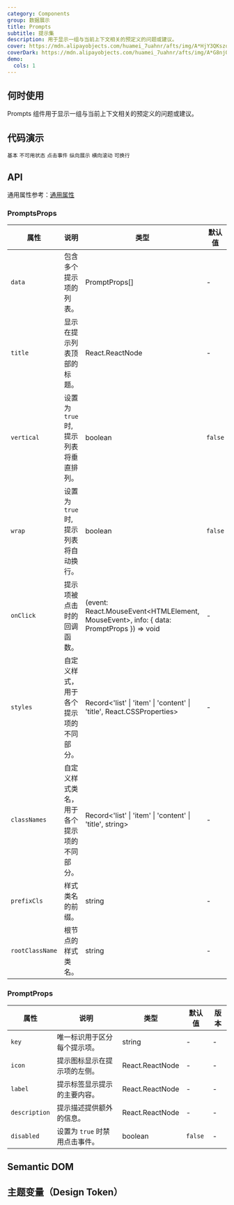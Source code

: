 ```yaml
---
category: Components
group: 数据展示
title: Prompts
subtitle: 提示集
description: 用于显示一组与当前上下文相关的预定义的问题或建议。
cover: https://mdn.alipayobjects.com/huamei_7uahnr/afts/img/A*HjY3QKszqFEAAAAAAAAAAAAADrJ8AQ/original
coverDark: https://mdn.alipayobjects.com/huamei_7uahnr/afts/img/A*G8njQogkGwAAAAAAAAAAAAAADrJ8AQ/original
demo:
  cols: 1
---
```


## 何时使用

Prompts 组件用于显示一组与当前上下文相关的预定义的问题或建议。

## 代码演示

<!-- prettier-ignore -->
<code src="./demo/basic.tsx">基本</code>
<code src="./demo/disabled.tsx">不可用状态</code>
<code src="./demo/onclick.tsx">点击事件</code>
<code src="./demo/flex-vertical.tsx">纵向展示</code>
<code src="./demo/with-scroll.tsx">横向滚动</code>
<code src="./demo/flex-wrap.tsx">可换行</code>
## API

通用属性参考：[通用属性](/docs/react/common-props)

### PromptsProps
| 属性            | 说明                           | 类型                                                      | 默认值 | 版本 |
|-----------------|------------------------------|----------------------------------------------------------|-------|------|
| `data`          | 包含多个提示项的列表。                 | PromptProps[]                                          | -     | -    |
| `title`         | 显示在提示列表顶部的标题。               | React.ReactNode                                      | -     | -    |
| `vertical`      | 设置为 `true` 时, 提示列表将垂直排列。         | boolean                                                | `false` | -    |
| `wrap`      | 设置为 `true` 时, 提示列表将自动换行。          | boolean                                                | `false` | -    |
| `onClick`       | 提示项被点击时的回调函数。              | (event: React.MouseEvent<HTMLElement, MouseEvent>, info: { data: PromptProps }) => void | -     | -    |
| `styles`        | 自定义样式，用于各个提示项的不同部分。      | Record<'list' \| 'item' \| 'content' \| 'title', React.CSSProperties> | -     | -    |
| `classNames`    | 自定义样式类名，用于各个提示项的不同部分。  | Record<'list' \| 'item' \| 'content' \| 'title', string>            | -     | -    |
| `prefixCls`     | 样式类名的前缀。                       | string                                                 | -     | -    |
| `rootClassName` | 根节点的样式类名。                     | string                                                 | -     | -    |

### PromptProps
| 属性            | 说明                           | 类型                                                      | 默认值 | 版本 |
|-----------------|------------------------------|----------------------------------------------------------|-------|------|
| `key`           | 唯一标识用于区分每个提示项。         | string                                                 | -     | -    |
| `icon`          | 提示图标显示在提示项的左侧。           | React.ReactNode                                        | -     | -    |
| `label`         | 提示标签显示提示的主要内容。           | React.ReactNode                                        | -     | -    |
| `description`   | 提示描述提供额外的信息。               | React.ReactNode                                        | -     | -    |
| `disabled`      | 设置为 `true` 时禁用点击事件。          | boolean                                                | `false` | -    |

## Semantic DOM

## 主题变量（Design Token）

<ComponentTokenTable component="Prompts"></ComponentTokenTable>
